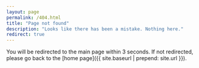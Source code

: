 ```yaml
---
layout: page
permalink: /404.html
title: "Page not found"
description: "Looks like there has been a mistake. Nothing here."
redirect: true
---
```


You will be redirected to the main page within 3 seconds. If not redirected, please go back to the [home page]({{ site.baseurl | prepend: site.url }}).
